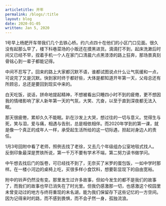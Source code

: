 ```yaml
---
articletitle: 开年
permalink: /blogs/:title
layout: blog
date: 2020-01-05
written: Jan 5, 2020
---
```


1号早上杨肥开车带我们几个去铁心桥。约六点四十在他们的小区门口见面。很久没有起那么早了，楼下科巷菜场的小贩还在摸黑进货。滴滴打不到，起床洗漱后时间又已经不早，捏着手机一个人在家门口清晨六点黑漆漆的路上狂奔，那场景真刻骨铭心到一辈子都能记得。

中间不忍写了。回来的路上大家都沉默不语，谁都试图说点什么让气氛缓和一点，可说完了又是沉默。快到家时终于都好些，大体是都知道开年第一天，父母总还有所顾忌，总还是要回到现实中来的。

白天吃饭，说话，拼命地提起精神，不想被看出只睡四小时不到的疲倦，更不想因我的情绪影响了家人新年第一天的气氛，大笑、亢奋，以至于直到深夜都无法入眠。

那天很疲倦，累却久久不能眠。趴在沙发上大哭，想过往的一切与意义。觉得生与死，笑与泪，爱与痛，相遇与告别，总是相依相伴。而2020年学到的第一课，就是像一个真正的成年人一样，承受起生活所给的这一切际遇，担起对身边人的责任。

1月3号回附中看了老师，照例去找了老徐，又去几个年级组办公室地毯式找人。反倒印象最深是贾铁所说，第一千万不要有学术不端，第二努力读书做学问。

中午想去找后门的饭卷，可已经找不到了，无奈买了米罗的蛋包饭，一如中学时那样。在一楼小河边的桌椅上吃，买很多样小食饮料，想要彰显现下的自由宽裕。

附中的铃声仍然没有变。那里发生过许多故事，但如今发生的都不是我们的故事了，而我们的故事也早已消失在了时光里。但我仍感激那一切，也感激这个校园里未曾变动过的地方与终将重现的未名湖，能为我们保留存下这些记忆的一方空间。因为记得来时的路，而不感到畏惧，而不会孑然一身，孤独流浪。